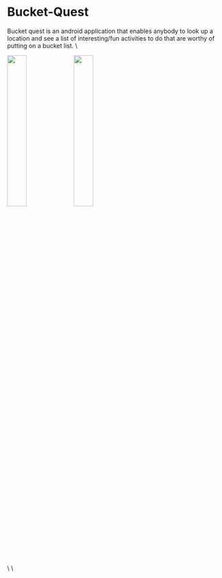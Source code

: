 # Bucket-Quest

Bucket quest is an android application that enables anybody to look up a location and see a list of interesting/fun activities to do that are worthy of putting on a bucket list.
\
<p float="left">
  <img src="https://raw.githubusercontent.com/latrujil913/bucket-quest/master/photos/list.png" width="30%" height="30%">
  <img src="https://raw.githubusercontent.com/latrujil913/bucket-quest/master/photos/event.png" width="30%" height="30%">
</p>
\
\
